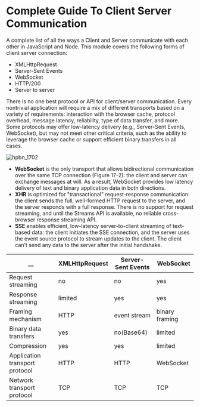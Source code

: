 # Complete Guide To Client Server Communication

A complete list of all the ways a Client and Server communicate with each other in JavaScript and Node. This module covers the following forms of client server connection:

* XMLHttpRequest
* Server-Sent Events
* WebSocket
* HTTP/200
* Server to server

There is no one best protocol or API for client/server communication. Every nontrivial application will require a mix of different transports based on a variety of requirements: interaction with the browser cache, protocol overhead, message latency, reliability, type of data transfer, and more. Some protocols may offer low-latency delivery (e.g., Server-Sent Events, WebSocket), but may not meet other critical criteria, such as the ability to leverage the browser cache or support efficient binary transfers in all cases.

![hpbn_1702](https://cloud.githubusercontent.com/assets/4650739/16638018/712e5fe2-437f-11e6-88db-671c60753a9f.png)

* __WebSocket__ is the only transport that allows bidirectional communication over the same TCP connection (Figure 17-2): the client and server can exchange messages at will. As a result, WebSocket provides low latency delivery of text and binary application data in both directions.
* __XHR__ is optimized for "transactional" request-response communication: the client sends the full, well-formed HTTP request to the server, and the server responds with a full response. There is no support for request streaming, and until the Streams API is available, no reliable cross-browser response streaming API.
* __SSE__ enables efficient, low-latency server-to-client streaming of text-based data: the client initiates the SSE connection, and the server uses the event source protocol to stream updates to the client. The client can’t send any data to the server after the initial handshake.

|__               |XMLHttpRequest |Server-Sent Events| WebSocket     |
|-----------------|---------------|------------------|---------------|
|Request streaming |no             |no                |yes           |
|Response streaming|limited        |yes               |yes           |
|Framing mechanism |HTTP           |event stream      |binary framing|
|Binary data transfers |yes        |no(Base64)        |limited       |
|Compression       |yes            |yes               |limited       |
|Application transport protocol |HTTP        |HTTP    |WebSocket     |
|Network transport protocol |TCP             |TCP     |TCP           |

